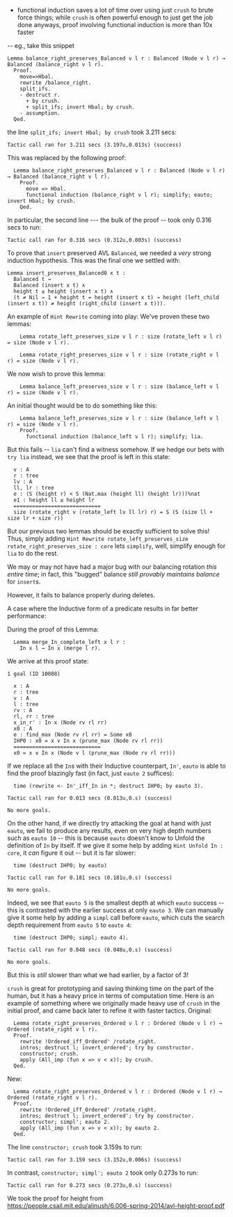 - functional induction saves a lot of time over using just `crush` to brute force things;
  while `crush` is often powerful enough to just get the job done anyways, proof involving functional induction
  is more than 10x faster

-- eg., take this snippet
```coq
Lemma balance_right_preserves_Balanced v l r : Balanced (Node v l r) → Balanced (balance_right v l r).
  Proof.
    move=>Hbal.
    rewrite /balance_right.
    split_ifs.
    - destruct r.
      + by crush.
      + split_ifs; invert Hbal; by crush.
    - assumption.
  Qed.
```

the line `split_ifs; invert Hbal; by crush` took 3.211 secs:
```
Tactic call ran for 3.211 secs (3.197u,0.013s) (success)
```

This was replaced by the following proof:
```coq
  Lemma balance_right_preserves_Balanced v l r : Balanced (Node v l r) → Balanced (balance_right v l r).
    Proof.
      move => Hbal.
      functional induction (balance_right v l r); simplify; eauto; invert Hbal; by crush.
    Qed.
```
In particular, the second line --- the bulk of the proof -- took only 0.316 secs to run:
```
Tactic call ran for 0.316 secs (0.312u,0.003s) (success)
```

To prove that `insert` preserved AVL `Balanced`, we needed a _very_ strong induction hypothesis.
This was the final one we settled with:
```coq
Lemma insert_preserves_Balanced0 x t :
  Balanced t →
  Balanced (insert x t) ∧
  height t ≤ height (insert x t) ∧
  (t ≠ Nil → 1 + height t = height (insert x t) → height (left_child (insert x t)) ≠ height (right_child (insert x t))).
```

An example of `Hint Rewrite` coming into play:
We've proven these two lemmas:
```coq
    Lemma rotate_left_preserves_size v l r : size (rotate_left v l r) = size (Node v l r).

    Lemma rotate_right_preserves_size v l r : size (rotate_right v l r) = size (Node v l r).
```
We now wish to prove this lemma:
```coq
    Lemma balance_left_preserves_size v l r : size (balance_left v l r) = size (Node v l r).
```
An initial thought would be to do something like this: 

```coq
    Lemma balance_left_preserves_size v l r : size (balance_left v l r) = size (Node v l r).
    Proof.
      functional induction (balance_left v l r); simplify; lia.
```
But this fails -- `lia` can't find a witness somehow. 
If we hedge our bets with `try lia` instead, we see that the proof is left in this state: 
```coq-goals
  v : A
  r : tree
  lv : A
  ll, lr : tree
  e : (S (height r) < S (Nat.max (height ll) (height lr)))%nat
  e1 : height ll ≤ height lr
  ============================
  size (rotate_right v (rotate_left lv ll lr) r) = S (S (size ll + size lr + size r))
```
But our previous two lemmas should be exactly sufficient to solve this!
Thus, simply adding `Hint Rewrite rotate_left_preserves_size rotate_right_preserves_size : core` lets `simplify`, well, simplify enough for `lia` to do the rest.

We may or may not have had a major bug with our balancing rotation _this entire time_; 
in fact, this "bugged" balance _still provably maintains balance_ for `insert`s.

However, it fails to balance properly during deletes.



A case where the Inductive form of a predicate results in far better performance: 

During the proof of this Lemma:
```coq
  Lemma merge_In_complete_left x l r :
    In x l → In x (merge l r).
```
We arrive at this proof state: 
```coq-goals
1 goal (ID 10088)
  
  x : A
  r : tree
  v : A
  l : tree
  rv : A
  rl, rr : tree
  x_in_r' : In x (Node rv rl rr)
  x0 : A
  e : find_max (Node rv rl rr) = Some x0
  IHP0 : x0 = x ∨ In x (prune_max (Node rv rl rr))
  ============================
  x0 = x ∨ In x (Node v l (prune_max (Node rv rl rr)))
```
If we replace all the `In`s with their Inductive counterpart, `In'`, `eauto` is able to find the proof blazingly fast
(in fact, just `eauto 2` suffices): 
```coq
  time (rewrite <- In'_iff_In in *; destruct IHP0; by eauto 3).
```
```coq-response
Tactic call ran for 0.013 secs (0.013u,0.s) (success)

No more goals.
```
On the other hand, if we directly try attacking the goal at hand with just `eauto`, we fail to produce any results, 
even on very high depth numbers such as `eauto 10` -- this is because `eauto` doesn't know to Unfold the definition of `In` by itself.
If we give it some help by adding `Hint Unfold In : core`, it _can_ figure it out -- but it is far slower:
```coq
  time (destruct IHP0; by eauto)
```
```coq-response
Tactic call ran for 0.181 secs (0.181u,0.s) (success)

No more goals.
```
Indeed, we see that `eauto 5` is the smallest depth at which `eauto` success -- this is contrasted with the earlier
success at only `eauto 3`.
We can manually give it some help by adding a `simpl` call before `eauto`, which cuts the search depth requirement
from `eauto 5` to `eauto 4`: 
```coq
  time (destruct IHP0; simpl; eauto 4).
```
```coq-response
Tactic call ran for 0.048 secs (0.048u,0.s) (success)

No more goals.
```
But this is _still_ slower than what we had earlier, by a factor of 3!


`crush` is great for prototyping and saving thinking time on the part of the human, but it has a heavy price in terms of 
computation time. 
Here is an example of something where we originally made heavy use of `crush` in the initial proof, and came back later
to refine it with faster tactics. 
Original:
```coq
  Lemma rotate_right_preserves_Ordered v l r : Ordered (Node v l r) → Ordered (rotate_right v l r).
  Proof.
    rewrite !Ordered_iff_Ordered' /rotate_right.
    intros; destruct l; invert_ordered'; try by constructor.
    constructor; crush.
    apply (All_imp (fun x => v < x)); by crush.
  Qed.
```
New:
```coq
  Lemma rotate_right_preserves_Ordered v l r : Ordered (Node v l r) → Ordered (rotate_right v l r).
  Proof.
    rewrite !Ordered_iff_Ordered' /rotate_right.
    intros; destruct l; invert_ordered'; try by constructor.
    constructor; simpl'; eauto 2.
    apply (All_imp (fun x => v < x)); by eauto 2.
  Qed.
```

The line `constructor; crush` took 3.159s to run: 
```
Tactic call ran for 3.159 secs (3.152u,0.006s) (success)
```
In contrast, `constructor; simpl'; eauto 2` took only 0.273s to run:
```
Tactic call ran for 0.273 secs (0.273u,0.s) (success)
```

We took the proof for height from
https://people.csail.mit.edu/alinush/6.006-spring-2014/avl-height-proof.pdf
